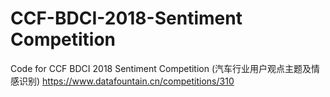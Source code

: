 # CCF-BDCI-2018-Sentiment Competition
Code for CCF BDCI 2018 Sentiment Competition (汽车行业用户观点主题及情感识别)
https://www.datafountain.cn/competitions/310

## 
